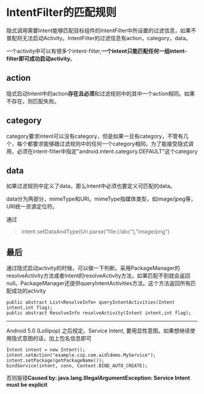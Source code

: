 # IntentFilter的匹配规则

隐式调用需要Intent能够匹配目标组件的IntentFilter中所设置的过滤信息，如果不普配将无法启动Activity。IntentFilter的过滤信息有action，category，data。

一个activity中可以有很多个intent-filter,**一个intent只能匹配任何一组intent-filter即可成功启动activity**。



## action

隐式启动Intent中的action**存在且必须**和过滤规则中的其中一个action相同。如果不存在，则匹配失败。



## category

category要求intent可以没有category，但是如果一旦有category，不管有几个，每个都要求能够跟过滤规则中的任何一个category相同。为了能接受隐式调用，必须在intent-filter中指定"android.intent.category.DEFAULT"这个category



## data

如果过滤规则中定义了data，那么Intent中必须也要定义可匹配的data。

data分为两部分，mimeType和URI。mimeType指媒体类型，如image/jpeg等，URI统一资源定位符。

通过

> intent.setDataAndType(Uri.parse("file://abc"),"image/png")



## 最后

通过隐式启动activity的时候，可以做一下判断。采用PackageManager的resolveActivity方法或者Intent的resolveActivity方法，如果匹配不到就会返回null。PackageManager还提供queryIntentActivities方法。这个方法返回所有匹配成功的activity

```
public abstract List<ResolveInfo> queryIntentActivities(Intent intent,int flag);
public abstract ResolveInfo resolveActivity(Intent intent,int flag);
```

------

Android 5.0 (Lollipop) 之后规定。Service Intent, 要用显性意图。如果想继续使用隐式意图的话，加上包名信息即可

```
Intent intent = new Intent();
intent.setAction("example.czp.com.aidldemo.MyService");
intent.setPackage(getPackageName());
bindService(intent, conn, Context.BIND_AUTO_CREATE);
```

否则报错**Caused by: java.lang.IllegalArgumentException: Service Intent must be explicit**

